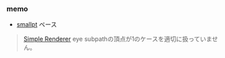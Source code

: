 
### memo

  * [smallpt](http://www.kevinbeason.com/smallpt/) ベース

  > [Simple Renderer](http://kagamin.net/hole/simple/)
  > eye subpathの頂点が1のケースを適切に扱っていません。

